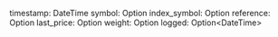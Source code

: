 timestamp: DateTime<Utc>
symbol: Option<String>
index_symbol: Option<String>
reference: Option<String>
last_price: Option<f64>
weight: Option<f64>
logged: Option<DateTime<Utc>>